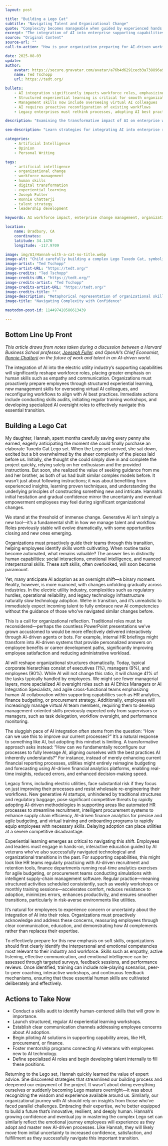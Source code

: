 ```yaml
---
layout: post

title: "Building a Lego Cat"
subtitle: "Navigating Talent and Organizational Change"
quote: "Complexity becomes manageable when guided by experienced hands."
excerpt: "The integration of AI into enterprise supporting capabilities reshapes workforce roles, emphasizing distinctly human skills and proactive organizational change."
source: "Original Content"
source-url: ""
call-to-action: "How is your organization preparing for AI-driven workforce changes? Share your insights."

date: 2025-08-03
update:
author:
    avatar: https://secure.gravatar.com/avatar/a76b4d6291cecb3a738896a971bfb903?s=512&d=mp&r=g
    name: Ted Tschopp
    url: https://tedt.org/

bullets:
    - AI integration significantly impacts workforce roles, emphasizing human-centered skills
    - Structured experiential learning is critical for smooth organizational transitions
    - Management skills now include overseeing virtual AI colleagues
    - AI requires proactive reconfiguration of existing workflows
    - Legacy enterprises must rethink processes, adopting AI best practices

description: "Examining the transformative impact of AI on enterprise workforce roles and highlighting strategies to navigate this transition effectively."

seo-description: "Learn strategies for integrating AI into enterprise roles, emphasizing essential human skills, structured experiential learning, and proactive workflow adaptations."

categories:
    - Artificial Intelligence
    - Opinion
    - Personal Writing

tags:
    - artificial intelligence
    - organizational change
    - workforce management
    - human skills
    - digital transformation
    - experiential learning
    - Joseph Fuller
    - Ronnie Chatterji
    - talent strategy
    - leadership development

keywords: AI workforce impact, enterprise change management, organizational adaptation, human skills, generative AI, experiential learning, Joseph Fuller, Ronnie Chatterji, talent transformation, digital leadership

location:
    name: Bradbury, CA
    coordinates:
    latitude: 34.1470
    longitude: -117.9709

image: img/AI/Hannah-with-a-cat-no-title.webp
image-alt: "Child carefully building a complex Lego Tuxedo Cat, symbolizing organizational resilience during AI integration"
image-artist: "Ted Tschopp"
image-artist-URL: "https://tedt.org/"
image-credits: "Ted Tschopp"
image-credits-URL: "https://tedt.org/"
image-credits-artist: "Ted Tschopp"
image-credits-artist-URL: "https://tedt.org/"
image-credits-title: ""
image-description: "Metaphorical representation of organizational skill-building and adaptation in the face of AI-driven changes"
image-title: "Navigating Complexity with Confidence"

mastodon-post-id: 114497428586613439

---
```


## Bottom Line Up Front

*This article draws from notes taken during a discussion between a Harvard Business School professor, [Joeseph Fuller](https://en.wikipedia.org/wiki/Joseph_B._Fuller). and OpenAI’s Chief Economist, [Ronnie Chatterji](https://en.wikipedia.org/wiki/Aaron_Chatterji) on the future of work and talent in an AI-driven world.* 

The integration of AI into the electric utility industry’s supporting capabilities will significantly reshape workforce roles, placing greater emphasis on human skills such as empathy and communication. Organizations must proactively prepare employees through structured experiential learning, new management skills for overseeing virtual AI colleagues, and reconfiguring workflows to align with AI best practices. Immediate actions include conducting skills audits, initiating regular training workshops, and developing specialized AI oversight roles to effectively navigate this essential transition.

## Building a Lego Cat

My daughter, Hannah, spent months carefully saving every penny she earned, eagerly anticipating the moment she could finally purchase an elaborate Tuxedo Cat Lego set. When the Lego set arrived, she sat down, excited but a bit overwhelmed by the sheer complexity of the pieces laid before us. Initially, she thought she could simply dive in and complete the project quickly, relying solely on her enthusiasm and the provided instructions. But soon, she realized the value of seeking guidance from me and her brother, as both of us had built similar complex models before. It wasn’t just about following instructions; it was about benefiting from experienced insights, learning proven techniques, and understanding the underlying principles of constructing something new and intricate. Hannah’s initial hesitation and gradual confidence mirror the uncertainty and eventual empowerment employees may feel during significant organizational changes.

We stand at the threshold of immense change. Generative AI isn’t simply a new tool—it’s a fundamental shift in how we manage talent and workflow. Roles previously stable will evolve dramatically, with some opportunities closing and new ones emerging.

Organizations must proactively guide their teams through this transition, helping employees identify skills worth cultivating. When routine tasks become automated, what remains valuable? The answer lies in distinctly human capabilities: social interactions, emotional intelligence, and nuanced interpersonal skills. These soft skills, often overlooked, will soon become paramount.

Yet, many anticipate AI adoption as an overnight shift—a binary moment. Reality, however, is more nuanced, with changes unfolding gradually across industries. In the electric utility industry, complexities such as regulatory hurdles, operational reliability, and legacy technology infrastructure naturally slow technology adoption. We’re in transition, and it’s unrealistic to immediately expect incoming talent to fully embrace new AI competencies without the guidance of those who’ve navigated similar changes before.

This is a call for organizational reflection. Traditional roles must be reconsidered—perhaps the countless PowerPoint presentations we’ve grown accustomed to would be more effectively delivered interactively through AI-driven agents or bots. For example, internal HR briefings might transform into AI-driven systems that provide personalized answers on employee benefits or career development paths, significantly improving employee satisfaction and reducing administrative workload.

AI will reshape organizational structures dramatically. Today, typical corporate hierarchies consist of executives (1%), managers (9%), and employees (90%). While AI will not change this ratio, it will change 41% of the tasks typically handled by employees. We might see fewer managerial layers, more specialized AI oversight roles such as AI Ethics Managers or AI Integration Specialists, and agile cross-functional teams emphasizing human-AI collaboration within supporting capabilities such as HR analytics, finance budgeting, or procurement strategy. Additionally, employees will increasingly manage virtual AI team members, requiring them to develop management-oriented skills previously expected only from supervisors or managers, such as task delegation, workflow oversight, and performance monitoring.

The sluggish pace of AI integration often stems from the question: “How can we use this to improve our current processes?” It’s a natural response to something like AI, but adopting this mindset is limiting. A transformative approach asks instead: “How can we fundamentally reconfigure our processes to fully leverage AI, aligning ourselves with the best practices AI inherently understands?” For instance, instead of merely enhancing current financial reporting processes, utilities might entirely reimagine budgeting and forecasting using AI-driven financial analytics platforms, enabling real-time insights, reduced errors, and enhanced decision-making speed.

Legacy firms, including electric utilities, face substantial risk if they focus on just improving their processes and resist wholesale re-engineering their workflows. New generative AI startups, unhindered by traditional structures and regulatory baggage, pose significant competitive threats by rapidly adopting AI-driven methodologies in supporting areas like automated HR processes to streamline recruitment, intelligent procurement systems to enhance supply chain efficiency, AI-driven finance analytics for precise and agile budgeting, and virtual training and onboarding programs to rapidly equip employees with necessary skills. Delaying adoption can place utilities at a severe competitive disadvantage.

Experiential learning emerges as critical to navigating this shift. Employees and leaders must engage in hands-on, interactive education guided by AI veterans who’ve also successfully navigated technological and organizational transitions in the past. For supporting capabilities, this might look like HR teams regularly practicing with AI-driven recruitment and retention tools, finance departments running real-time analytics exercises for agile budgeting, or procurement teams conducting simulations with intelligent supply-chain management software. Regular practice—meaning structured activities scheduled consistently, such as weekly workshops or monthly training sessions—accelerates comfort, reduces resistance to adoption, minimizes errors, enhances productivity, and ensures smoother transitions, particularly in risk-averse environments like utilities.

It’s natural for employees to experience concern or uncertainty about the integration of AI into their roles. Organizations must proactively acknowledge and address these concerns, reassuring employees through clear communication, education, and demonstrating how AI complements rather than replaces their expertise.

To effectively prepare for this new emphasis on soft skills, organizations should first clearly identify the interpersonal and emotional competencies most relevant to their industry and workforce. Skills such as empathy, active listening, effective communication, and emotional intelligence can be assessed through targeted surveys, feedback sessions, and performance reviews. Once identified, training can include role-playing scenarios, peer-to-peer coaching, interactive workshops, and continuous feedback mechanisms, ensuring that these essential human skills are cultivated deliberately and effectively.

## Actions to Take Now

* Conduct a skills audit to identify human-centered skills that will grow in importance.
* Launch structured, regular AI experiential learning workshops.
* Establish clear communication channels addressing employee concerns about AI adoption.
* Begin piloting AI solutions in supporting capability areas, like HR, procurement, or finance.
* Foster mentorship programs connecting AI veterans with employees new to AI technology.
* Define specialized AI roles and begin developing talent internally to fill these positions.

Returning to the Lego set, Hannah quickly learned the value of expert advice. She discovered strategies that streamlined our building process and deepened our enjoyment of the project. It wasn’t about doing everything ourselves or suddenly becoming Lego masters overnight—it was about recognizing the wisdom and experience available around us. Similarly, our organizational journey with AI should rely on insights from those who’ve faced parallel challenges. Embracing their expertise, we’re better equipped to build a future that’s innovative, resilient, and deeply human. Hannah’s growing confidence and eventual joy in mastering the complex Lego set can similarly reflect the emotional journey employees will experience as they adopt and master new AI-driven processes. Like Hannah, they will likely move from initial uncertainty to increased confidence, satisfaction, and fulfillment as they successfully navigate this important transition.